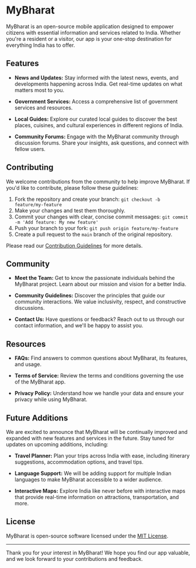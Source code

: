# MyBharat

MyBharat is an open-source mobile application designed to empower citizens with essential information and services related to India. Whether you're a resident or a visitor, our app is your one-stop destination for everything India has to offer.

## Features

- **News and Updates:** Stay informed with the latest news, events, and developments happening across India. Get real-time updates on what matters most to you.

- **Government Services:** Access a comprehensive list of government services and resources.

- **Local Guides:** Explore our curated local guides to discover the best places, cuisines, and cultural experiences in different regions of India.

- **Community Forums:** Engage with the MyBharat community through discussion forums. Share your insights, ask questions, and connect with fellow users.

## Contributing

We welcome contributions from the community to help improve MyBharat. If you'd like to contribute, please follow these guidelines:

1. Fork the repository and create your branch: `git checkout -b feature/my-feature`
2. Make your changes and test them thoroughly.
3. Commit your changes with clear, concise commit messages: `git commit -m 'Add feature: My new feature'`
4. Push your branch to your fork: `git push origin feature/my-feature`
5. Create a pull request to the `main` branch of the original repository.

Please read our [Contribution Guidelines](CONTRIBUTING.md) for more details.

## Community

- **Meet the Team:** Get to know the passionate individuals behind the MyBharat project. Learn about our mission and vision for a better India.

- **Community Guidelines:** Discover the principles that guide our community interactions. We value inclusivity, respect, and constructive discussions.

- **Contact Us:** Have questions or feedback? Reach out to us through our contact information, and we'll be happy to assist you.

## Resources

- **FAQs:** Find answers to common questions about MyBharat, its features, and usage.

- **Terms of Service:** Review the terms and conditions governing the use of the MyBharat app.

- **Privacy Policy:** Understand how we handle your data and ensure your privacy while using MyBharat.

## Future Additions

We are excited to announce that MyBharat will be continually improved and expanded with new features and services in the future. Stay tuned for updates on upcoming additions, including:

- **Travel Planner:** Plan your trips across India with ease, including itinerary suggestions, accommodation options, and travel tips.

- **Language Support:** We will be adding support for multiple Indian languages to make MyBharat accessible to a wider audience.

- **Interactive Maps:** Explore India like never before with interactive maps that provide real-time information on attractions, transportation, and more.

## License

MyBharat is open-source software licensed under the [MIT License](LICENSE.md).

---

Thank you for your interest in MyBharat! We hope you find our app valuable, and we look forward to your contributions and feedback.
